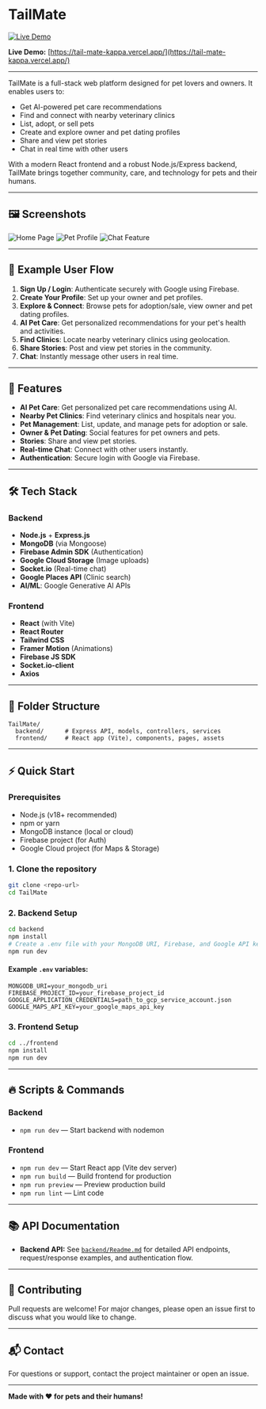 # TailMate

[![Live Demo](https://img.shields.io/badge/Live%20Demo-TailMate-blue?style=for-the-badge)](https://tail-mate-kappa.vercel.app/)

**Live Demo:** [https://tail-mate-kappa.vercel.app/](https://tail-mate-kappa.vercel.app/)

---

TailMate is a full-stack web platform designed for pet lovers and owners. It enables users to:
- Get AI-powered pet care recommendations
- Find and connect with nearby veterinary clinics
- List, adopt, or sell pets
- Create and explore owner and pet dating profiles
- Share and view pet stories
- Chat in real time with other users

With a modern React frontend and a robust Node.js/Express backend, TailMate brings together community, care, and technology for pets and their humans.

---

## 🖼️ Screenshots

<!-- Replace these with actual screenshots or GIFs -->
![Home Page](docs/screenshots/homepage.png)
![Pet Profile](docs/screenshots/pet-profile.png)
![Chat Feature](docs/screenshots/chat.png)

---

## 🚦 Example User Flow

1. **Sign Up / Login**: Authenticate securely with Google using Firebase.
2. **Create Your Profile**: Set up your owner and pet profiles.
3. **Explore & Connect**: Browse pets for adoption/sale, view owner and pet dating profiles.
4. **AI Pet Care**: Get personalized recommendations for your pet's health and activities.
5. **Find Clinics**: Locate nearby veterinary clinics using geolocation.
6. **Share Stories**: Post and view pet stories in the community.
7. **Chat**: Instantly message other users in real time.

---

## 🚀 Features
- **AI Pet Care**: Get personalized pet care recommendations using AI.
- **Nearby Pet Clinics**: Find veterinary clinics and hospitals near you.
- **Pet Management**: List, update, and manage pets for adoption or sale.
- **Owner & Pet Dating**: Social features for pet owners and pets.
- **Stories**: Share and view pet stories.
- **Real-time Chat**: Connect with other users instantly.
- **Authentication**: Secure login with Google via Firebase.

---

## 🛠️ Tech Stack

### Backend
- **Node.js** + **Express.js**
- **MongoDB** (via Mongoose)
- **Firebase Admin SDK** (Authentication)
- **Google Cloud Storage** (Image uploads)
- **Socket.io** (Real-time chat)
- **Google Places API** (Clinic search)
- **AI/ML**: Google Generative AI APIs

### Frontend
- **React** (with Vite)
- **React Router**
- **Tailwind CSS**
- **Framer Motion** (Animations)
- **Firebase JS SDK**
- **Socket.io-client**
- **Axios**

---

## 📁 Folder Structure

```
TailMate/
  backend/      # Express API, models, controllers, services
  frontend/     # React app (Vite), components, pages, assets
```

---

## ⚡ Quick Start

### Prerequisites
- Node.js (v18+ recommended)
- npm or yarn
- MongoDB instance (local or cloud)
- Firebase project (for Auth)
- Google Cloud project (for Maps & Storage)

### 1. Clone the repository
```bash
git clone <repo-url>
cd TailMate
```

### 2. Backend Setup
```bash
cd backend
npm install
# Create a .env file with your MongoDB URI, Firebase, and Google API keys
npm run dev
```

#### Example `.env` variables:
```
MONGODB_URI=your_mongodb_uri
FIREBASE_PROJECT_ID=your_firebase_project_id
GOOGLE_APPLICATION_CREDENTIALS=path_to_gcp_service_account.json
GOOGLE_MAPS_API_KEY=your_google_maps_api_key
```

### 3. Frontend Setup
```bash
cd ../frontend
npm install
npm run dev
```

---

## 🔥 Scripts & Commands

### Backend
- `npm run dev` — Start backend with nodemon

### Frontend
- `npm run dev` — Start React app (Vite dev server)
- `npm run build` — Build frontend for production
- `npm run preview` — Preview production build
- `npm run lint` — Lint code

---

## 📚 API Documentation

- **Backend API:** See [`backend/Readme.md`](backend/Readme.md) for detailed API endpoints, request/response examples, and authentication flow.

---

## 🤝 Contributing
Pull requests are welcome! For major changes, please open an issue first to discuss what you would like to change.

---

## 📬 Contact
For questions or support, contact the project maintainer or open an issue.

---

**Made with ❤️ for pets and their humans!**









